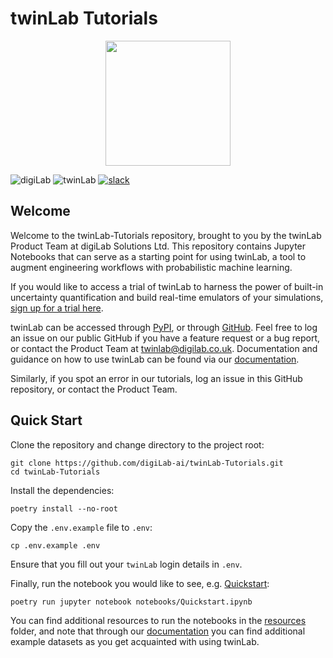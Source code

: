 # twinLab Tutorials

<p align="center">
    <!-- <img src="./resources/images/logo.svg" width="200" height="200" /> -->
    <img src="./resources/images/twinLab.svg" width="200" height="200"/>
</p>

![digiLab](./resources/images/digiLab_badge.svg) ![twinLab](./resources/images/twinLab_badge.svg) [![slack](https://img.shields.io/badge/slack-@digilabglobal-purple.svg?logo=slack)](https://digilabglobal.slack.com)

## Welcome

Welcome to the twinLab-Tutorials repository, brought to you by the twinLab Product Team at digiLab Solutions Ltd. This repository contains Jupyter Notebooks that can serve as a starting point for using twinLab, a tool to augment engineering workflows with probabilistic machine learning.

If you would like to access a trial of twinLab to harness the power of built-in uncertainty quantification and build real-time emulators of your simulations, [sign up for a trial here](https://www.digilab.co.uk/contact).

twinLab can be accessed through [PyPI](https://pypi.org/project/twinlab/), or through [GitHub](https://github.com/digiLab-ai/twinLab-Interface). Feel free to log an issue on our public GitHub if you have a feature request or a bug report, or contact the Product Team at twinlab@digilab.co.uk. Documentation and guidance on how to use twinLab can be found via our [documentation](https://twinlab.ai/).

Similarly, if you spot an error in our tutorials, log an issue in this GitHub repository, or contact the Product Team.

## Quick Start

Clone the repository and change directory to the project root:

```shell
git clone https://github.com/digiLab-ai/twinLab-Tutorials.git
cd twinLab-Tutorials
```

Install the dependencies:

```shell
poetry install --no-root
```

Copy the `.env.example` file to `.env`:

```shell
cp .env.example .env
```

Ensure that you fill out your `twinLab` login details in `.env`.

Finally, run the notebook you would like to see, e.g. [Quickstart](./notebooks/Quickstart.ipynb):

```shell
poetry run jupyter notebook notebooks/Quickstart.ipynb
```

You can find additional resources to run the notebooks in the [resources](./resources/datasets) folder, and note that through our [documentation](https://twinlab.ai/) you can find additional example datasets as you get acquainted with using twinLab.
